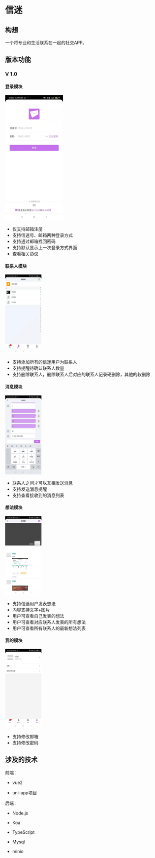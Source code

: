# 信迷



## 构想

一个将专业和生活联系在一起的社交APP。



## 版本功能

### V 1.0

#### 登录模块

<img width="750px" height="auto" src="https://github.com/wishzhang/wish-xinmi/blob/master/wish-xinmi-docs/img/app_5.jpg" style="zoom:25%;" />

- 仅支持邮箱注册
- 支持信迷号、邮箱两种登录方式
- 支持通过邮箱找回密码
- 支持默认显示上一次登录方式界面
- 查看相关协议



#### 联系人模块

<img src="https://github.com/wishzhang/wish-xinmi/blob/master/wish-xinmi-docs/img/app_8.jpg" style="zoom:25%;" />

- 支持添加所有的信迷用户为联系人
- 支持提醒待确认联系人数量
- 支持删除联系人，删除联系人后对应的联系人记录硬删除，其他的软删除



#### 消息模块

<img src="https://github.com/wishzhang/wish-xinmi/blob/master/wish-xinmi-docs/img/app_1.jpg" style="zoom:25%;" />

- 联系人之间才可以互相发送消息
- 支持发送消息提醒
- 支持查看接收到的消息列表



#### 想法模块

<img src="https://github.com/wishzhang/wish-xinmi/blob/master/wish-xinmi-docs/img/app_3.jpg" style="zoom:25%;" />

- 支持信迷用户发表想法
- 内容支持文字+图片
- 用户可查看自己发表的想法
- 用户可查看对应联系人发表的所有想法
- 用户可查看所有联系人的最新想法列表



#### 我的模块

<img src="https://github.com/wishzhang/wish-xinmi/blob/master/wish-xinmi-docs/img/app_4.jpg" style="zoom:25%;" />

- 支持修改邮箱
- 支持修改密码



## 涉及的技术

前端：

- vue2

- uni-app项目

后端：

- Node.js
- Koa

- TypeScript
- Mysql
- minio





